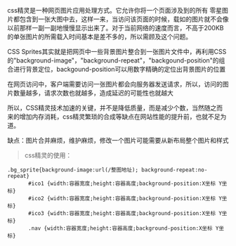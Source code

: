 css精灵是一种网页图片应用处理方式。它允许你将一个页面涉及到的所有 零星图片都包含到一张大图中去，这样一来，当访问该页面的时候，载如的图片就不会像以前那样一副一副地慢慢显示出来了。对于当前网络的速度而言，不高于200KB的单张图片的所需载入时间基本是差不多的，所以需顾及这个问题。

CSS Sprites其实就是把网页中一些背景图片整合到一张图片文件中，再利用CSS的"background-image"，"background-repeat"，"backgound-position"的组合进行背景定位，backgound-position可以用数字精确的定位出背景图片的位置

在网页访问中，客户端需要访问一张图片都会向服务器发送请求，所以，访问的图片数量越多，请求次数也就越多，造成延迟的可能性也就越大

所以，CSS精灵技术加速的关键，并不是降低质量，而是减少个数，当然随之而来的增加内存消耗，css精灵繁琐的合成等缺点在网站性能的提升前，也就不足为道。

缺点：图片合并麻烦，维护麻烦，修改一个图片可能需要从新布局整个图片和样式

> css精灵的使用：

```
.bg_sprite{background-image:url(/整图地址); background-repeat:no-repeat}
　　　　#ico1 {width:容器宽度;height:容器高度;background-position:X坐标 Y坐标}
　　　　#ico2 {width:容器宽度;height:容器高度;background-position:X坐标 Y坐标}
　　　　#ico3 {width:容器宽度;height:容器高度;background-position:X坐标 Y坐标}
　　　　.nav {width:容器宽度;height:容器高度;background-position:X坐标 Y坐标}
```
